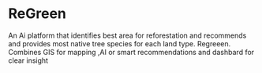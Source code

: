 # ReGreen
An Ai platform that identifies best area for reforestation and recommends and provides most native tree species for each land type. Regreeen. Combines GIS for mapping ,AI or smart recommendations and dashbard for clear insight
